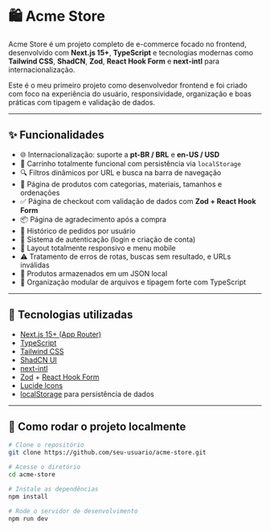 # 🛍️ Acme Store

Acme Store é um projeto completo de e-commerce focado no frontend, desenvolvido com **Next.js 15+**, **TypeScript** e tecnologias modernas como **Tailwind CSS**, **ShadCN**, **Zod**, **React Hook Form** e **next-intl** para internacionalização.

Este é o meu primeiro projeto como desenvolvedor frontend e foi criado com foco na experiência do usuário, responsividade, organização e boas práticas com tipagem e validação de dados.

---

## ✨ Funcionalidades

- 🌐 Internacionalização: suporte a **pt-BR / BRL** e **en-US / USD**
- 🛒 Carrinho totalmente funcional com persistência via `localStorage`
- 🔍 Filtros dinâmicos por URL e busca na barra de navegação
- 🧾 Página de produtos com categorias, materiais, tamanhos e ordenações
- ✅ Página de checkout com validação de dados com **Zod + React Hook Form**
- 📦 Página de agradecimento após a compra
- 📁 Histórico de pedidos por usuário
- 🔐 Sistema de autenticação (login e criação de conta)
- 📱 Layout totalmente responsivo e menu mobile
- ⚠️ Tratamento de erros de rotas, buscas sem resultado, e URLs inválidas
- 📂 Produtos armazenados em um JSON local
- 📁 Organização modular de arquivos e tipagem forte com TypeScript

---

## 🧪 Tecnologias utilizadas

- [Next.js 15+ (App Router)](https://nextjs.org/)
- [TypeScript](https://www.typescriptlang.org/)
- [Tailwind CSS](https://tailwindcss.com/)
- [ShadCN UI](https://ui.shadcn.com/)
- [next-intl](https://next-intl-docs.vercel.app/)
- [Zod](https://zod.dev/) + [React Hook Form](https://react-hook-form.com/)
- [Lucide Icons](https://lucide.dev/)
- [localStorage](https://developer.mozilla.org/en-US/docs/Web/API/Window/localStorage) para persistência de dados

---

## 🚀 Como rodar o projeto localmente

```bash
# Clone o repositório
git clone https://github.com/seu-usuario/acme-store.git

# Acesse o diretório
cd acme-store

# Instale as dependências
npm install

# Rode o servidor de desenvolvimento
npm run dev
```
